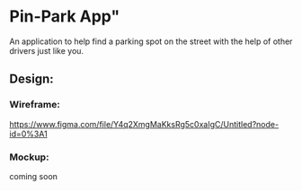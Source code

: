 # Pin-Park App"

An application to help find a parking spot on the street with the help of other drivers just like you. 

## Design:

### Wireframe:
https://www.figma.com/file/Y4q2XmgMaKksRg5c0xaIgC/Untitled?node-id=0%3A1

### Mockup:
coming soon
